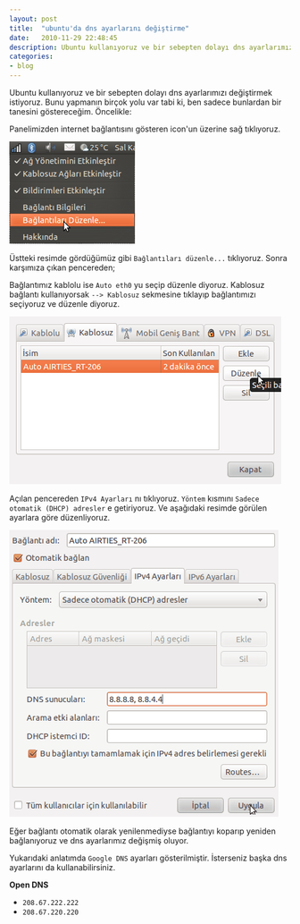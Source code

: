 ```yaml
---
layout: post
title:  "ubuntu'da dns ayarlarını değiştirme"
date:   2010-11-29 22:48:45
description: Ubuntu kullanıyoruz ve bir sebepten dolayı dns ayarlarımızı değiştirmek istiyoruz. Bunu yapmanın birçok...
categories:
- blog
---
```


Ubuntu kullanıyoruz ve bir sebepten dolayı dns ayarlarımızı değiştirmek istiyoruz. Bunu yapmanın birçok yolu var tabi ki, ben sadece bunlardan bir tanesini göstereceğim. Öncelikle:

Panelimizden internet bağlantısını gösteren icon'un üzerine sağ tıklıyoruz.

![icon](/images/wireless-nq8.png)

Üstteki resimde gördüğümüz gibi `Bağlantıları düzenle...` tıklıyoruz. Sonra karşımıza çıkan pencereden;

Bağlantımız kablolu ise `Auto eth0` yu seçip düzenle diyoruz. Kablosuz bağlantı kullanıyorsak `--> Kablosuz` sekmesine tıklayıp bağlantımızı seçiyoruz ve düzenle diyoruz.

![ağ bağlantıları](/images/agbaglantilari-nq8.png)

Açılan pencereden `IPv4 Ayarları` nı tıklıyoruz. `Yöntem` kısmını `Sadece otomatik (DHCP) adresler` e getiriyoruz. Ve aşağıdaki resimde görülen ayarlara göre düzenliyoruz.

![ipv4](/images/ipv4-nq8.png)

Eğer bağlantı otomatik olarak yenilenmediyse bağlantıyı koparıp yeniden bağlanıyoruz ve dns ayarlarımız değişmiş oluyor.

Yukarıdaki anlatımda `Google DNS` ayarları gösterilmiştir. İsterseniz başka dns ayarlarını da kullanabilirsiniz.

**Open DNS**
- `208.67.222.222`
- `208.67.220.220`




 

